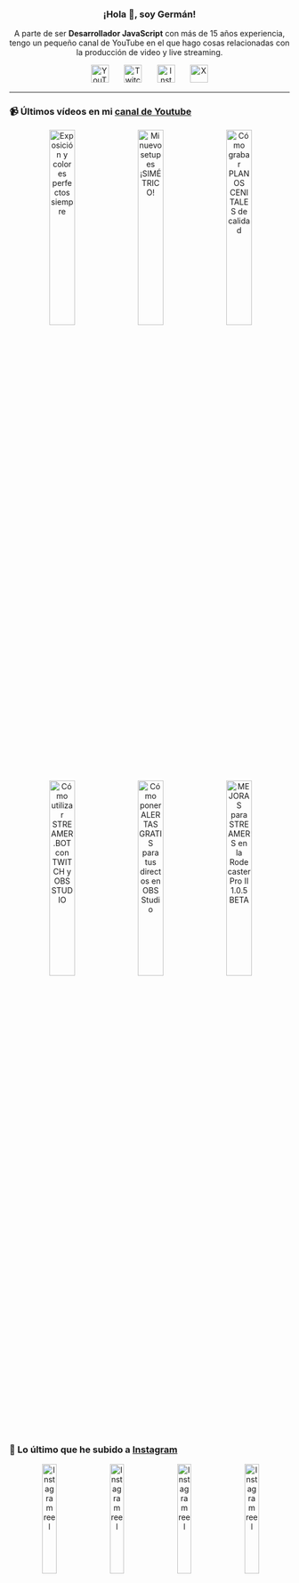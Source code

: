 <p align="center" width="300">
  <h3 align="center">¡Hola 👋, soy Germán!</h3>
</p>

<p align="center">A parte de ser <strong>Desarrollador JavaScript</strong> con más de 15 años experiencia, tengo un pequeño canal de YouTube en el que hago cosas relacionadas con la producción de video y live streaming.</p>

<p align="center">
  <a href="https://youtube.com/@germix" target="blank"><img src="https://cdn.simpleicons.org/youtube/FF0000" alt="YouTube" title="YouTube" width="32px" /></a>
  &#8287;&#8287;&#8287;&#8287;&#8287;
  <a href="https://twitch.tv/germix_tv" target="blank"><img src="https://cdn.simpleicons.org/twitch/9146FF" alt="Twitch" title="Twitch" width="32px" /></a>
  &#8287;&#8287;&#8287;&#8287;&#8287;
  <a href="https://instagram.com/germix_tv" target="blank"><img src="https://cdn.simpleicons.org/instagram/E4405F" alt="Instagram" title="Instagram" width="32px" /></a>
  &#8287;&#8287;&#8287;&#8287;&#8287;
  <a href="https://x.com/germix_tv" target="blank"><img src="https://cdn.simpleicons.org/x/000000" alt="X" title="X" width="32px" />
  </a>
</p>

<hr />

<p align="center">
  <h3>📹 Últimos vídeos en mi <a href="https://youtube.com/@germix?sub_confirmation=1" target="blank">canal de Youtube</a></h3>
</p>
<p align="center">&#8287;<a href="https://youtu.be/7VGfZ_7lhag" target="blank"><img width="30%" src="https://img.youtube.com/vi/7VGfZ_7lhag/mqdefault.jpg" alt="Exposición y colores perfectos siempre" title="Exposición y colores perfectos siempre" /></a>  &#8287;<a href="https://youtu.be/ibEAW0cBqQA" target="blank"><img width="30%" src="https://img.youtube.com/vi/ibEAW0cBqQA/mqdefault.jpg" alt="Mi nuevo setup es ¡SIMÉTRICO!" title="Mi nuevo setup es ¡SIMÉTRICO!" /></a>  &#8287;<a href="https://youtu.be/2XDhlqEN3cE" target="blank"><img width="30%" src="https://img.youtube.com/vi/2XDhlqEN3cE/mqdefault.jpg" alt="Cómo grabar PLANOS CENITALES de calidad" title="Cómo grabar PLANOS CENITALES de calidad" /></a><br />  &#8287;<a href="https://youtu.be/2AilFoiYnlc" target="blank"><img width="30%" src="https://img.youtube.com/vi/2AilFoiYnlc/mqdefault.jpg" alt="Cómo utilizar STREAMER.BOT con TWITCH y OBS STUDIO" title="Cómo utilizar STREAMER.BOT con TWITCH y OBS STUDIO" /></a>  &#8287;<a href="https://youtu.be/3EUPLZjGjkY" target="blank"><img width="30%" src="https://img.youtube.com/vi/3EUPLZjGjkY/mqdefault.jpg" alt="Cómo poner ALERTAS GRATIS para tus directos en OBS Studio" title="Cómo poner ALERTAS GRATIS para tus directos en OBS Studio" /></a>  &#8287;<a href="https://youtu.be/3mLzME7gODA" target="blank"><img width="30%" src="https://img.youtube.com/vi/3mLzME7gODA/mqdefault.jpg" alt="MEJORAS para STREAMERS en la Rodecaster Pro II 1.0.5 BETA" title="MEJORAS para STREAMERS en la Rodecaster Pro II 1.0.5 BETA" /></a></p>

<p align="center">
  <h3>📸 Lo último que he subido a <a href="https://instagram.com/germix_tv" target="blank">Instagram</a></h3>
</p>
<p align="center">&#8287;<a href='https://instagram.com/p/DMDvroENubS' target='_blank'><img width='22.5%' src='https://scontent-vie1-1.cdninstagram.com/v/t51.71878-15/519410704_1809940252888426_2100128256795537740_n.jpg?stp=dst-jpg_e15_p360x360_tt6&_nc_cat=109&ig_cache_key=MzY3NTk5MTQyNzAwODM1ODA5OA%3D%3D.3-ccb1-7&ccb=1-7&_nc_sid=58cdad&efg=eyJ2ZW5jb2RlX3RhZyI6InhwaWRzLjY0MHgxMTM2LnNkci5DMyJ9&_nc_ohc=VceX3pKK2GkQ7kNvwEVZ1DP&_nc_oc=Adn6Hs2ziIOa-RbffTy0oi76xrNevjvLkLi5fY_pBavsLW3f4Q9Ua92ykeM01VEUWWI&_nc_ad=z-m&_nc_cid=0&_nc_zt=23&_nc_ht=scontent-vie1-1.cdninstagram.com&_nc_gid=NQroCtQCxhAUb-GrbqJJKQ&oh=00_AfTwTvdZmo3GG3eEcX2LWBbK0aAibQzCWBGyAF2HXbencA&oe=688AE63D' alt='Instagram reel' /></a>  &#8287;<a href='https://instagram.com/p/DK0CRaKt7ld' target='_blank'><img width='22.5%' src='https://scontent-vie1-1.cdninstagram.com/v/t51.71878-15/505164081_1492770618750938_3062074314136620080_n.jpg?stp=dst-jpg_e15_p360x360_tt6&_nc_cat=111&ig_cache_key=MzY1MzU1NTE5MDEyNTU0MTcyNQ%3D%3D.3-ccb1-7&ccb=1-7&_nc_sid=58cdad&efg=eyJ2ZW5jb2RlX3RhZyI6InhwaWRzLjY0MHgxMTM2LnNkci5DMyJ9&_nc_ohc=WKEMaog1ixAQ7kNvwFMAaKs&_nc_oc=Adkidz0tiD_hFIvR70p4do3gwSEnbbAMXtPLM8JriBRt4dih2sWof-BttlIvf2Fduak&_nc_ad=z-m&_nc_cid=0&_nc_zt=23&_nc_ht=scontent-vie1-1.cdninstagram.com&_nc_gid=NQroCtQCxhAUb-GrbqJJKQ&oh=00_AfSLLkzeXl7T2XmabIG7GyPE-kfoUJpYW3GiFTQN0QmZYg&oe=688ABA3C' alt='Instagram reel' /></a>  &#8287;<a href='https://instagram.com/p/DKnBMl7tDq7' target='_blank'><img width='22.5%' src='https://scontent-vie1-1.cdninstagram.com/v/t51.71878-15/504210546_1737688240965633_3933113595585461524_n.jpg?stp=dst-jpg_e15_p360x360_tt6&_nc_cat=102&ig_cache_key=MzY0OTg5MTI4NjQxNzQyMzAzNQ%3D%3D.3-ccb1-7&ccb=1-7&_nc_sid=58cdad&efg=eyJ2ZW5jb2RlX3RhZyI6InhwaWRzLjY0MHgxMTM2LnNkci5DMyJ9&_nc_ohc=5A4JYrvs1-YQ7kNvwElAcDC&_nc_oc=AdknxhwpNOGAGfDJVamDT8MKFbakTr2gA9_Y9FzEFr4f8MklzWo4UB2P4OkoKbBGRLY&_nc_ad=z-m&_nc_cid=0&_nc_zt=23&_nc_ht=scontent-vie1-1.cdninstagram.com&_nc_gid=NQroCtQCxhAUb-GrbqJJKQ&oh=00_AfQbCvQ_XA88bUQtq-MzF0mJ5Gf0AFsJu4mi5CwtDMZn2Q&oe=688ABB39' alt='Instagram reel' /></a>  &#8287;<a href='https://instagram.com/p/DKU1PKdiJlD' target='_blank'><img width='22.5%' src='https://scontent-vie1-1.cdninstagram.com/v/t51.71878-15/503180433_607465548380695_6354195425043127523_n.jpg?stp=dst-jpg_e15_p360x360_tt6&_nc_cat=103&ig_cache_key=MzY0NDc3MjEzNjkzOTcyMzA3NQ%3D%3D.3-ccb1-7&ccb=1-7&_nc_sid=58cdad&efg=eyJ2ZW5jb2RlX3RhZyI6InhwaWRzLjY0MHgxMTM2LnNkci5DMyJ9&_nc_ohc=E1QMngjvyrQQ7kNvwGccDIL&_nc_oc=Adl-5d9FqLe1GznZMeWoEJG76GkpLMzjyBJye0cCeOLsztMW3uPMRxsumrWsCah7imY&_nc_ad=z-m&_nc_cid=0&_nc_zt=23&_nc_ht=scontent-vie1-1.cdninstagram.com&_nc_gid=NQroCtQCxhAUb-GrbqJJKQ&oh=00_AfSv5pxhLNa33-1HN9pWPi2CEN2Jq8ZRrayJdcChjtirmw&oe=688AD049' alt='Instagram reel' /></a></p>
